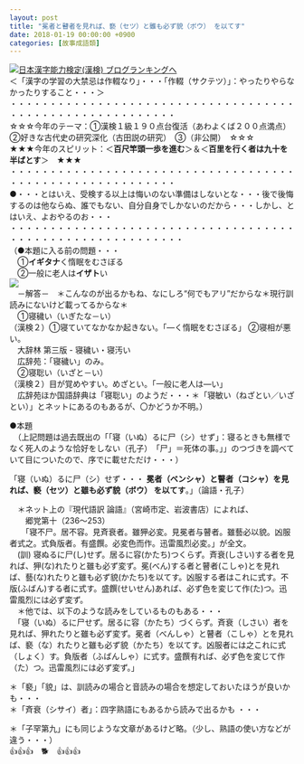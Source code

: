 ```yaml
---
layout: post
title: "冕者と瞽者を見れば、褻（セツ）と雖も必ず貌（ボウ） を以てす"
date: 2018-01-19 00:00:00 +0900
categories: [故事成語類]
---
```


[![](/syuusyuu9701/assets/images/冕者と瞽者を見れば、褻（セツ）と雖も必ず貌（ボウ）-を以てす-br_c_3028_1.gif)](http://blog.with2.net/link.php?1659096:3028 "日本漢字能力検定(漢検) ブログランキングへ")[日本漢字能力検定(漢検) ブログランキングへ](http://blog.with2.net/link.php?1659096:3028)  
＜「漢字の学習の大禁忌は作輟なり」・・・「作輟（サクテツ）」：やったりやらなかったりすること・・・＞  
・・・・・・・・・・・・・・・・・・・・・・・・・・・・・・・・・・・・・・・・・・・・・・・・・・・・・・・・・  
☆☆☆今年のテーマ：①漢検１級１９０点台復活（あわよくば２００点満点）　②好きな古代史の研究深化（古田説の研究）　③（非公開）　☆☆☆  
★★★今年のスピリット：＜**百尺竿頭一歩を進む**＞＆＜**百里を行く者は九十を半ばとす**＞　★★★  
・・・・・・・・・・・・・・・・・・・・・・・・・・・・・・・・・・・・・・・・・・・・・・・・・・・・・・・・・  
●・・・とはいえ、受検する以上は悔いのない準備はしないとな・・・後で後悔するのは他ならぬ、誰でもない、自分自身でしかないのだから・・・しかし、とはいえ、よおやるのお・・・  
・・・・・・・・・・・・・・・・・・・・・・・・・・・・・・・・・・・・・・・・・・・・・・・・・・・・・・・・・・  
（●本題に入る前の問題・・・  
　①**イギタナ**く惰眠をむさぼる  
　②一般に老人は**イザト**い  
![](/syuusyuu9701/assets/images/冕者と瞽者を見れば、褻（セツ）と雖も必ず貌（ボウ）-を以てす-c83869f7210acb9e34c792cf04389020.png)  
　－解答－　＊こんなのが出るかもね、なにしろ“何でもアリ”だからな＊現行訓読みにないけど載ってるからな＊  
　①寝穢い（いぎたな－い）  
（漢検２）①寝ていてなかなか起きない。「―く惰眠をむさぼる」 ②寝相が悪い。  
　大辞林 第三版 - 寝穢い・寝汚い  
　広辞苑：「寝穢い」のみ。  
　②寝聡い（いざと－い）  
（漢検２）目が覚めやすい。めざとい。「一般に老人は―い」  
　広辞苑ほか国語辞典は「寝聡い」のようだ・・・＊「寝敏い（ねざとい／いざとい）」とネットにあるのもあるが、〇かどうか不明。）  
  
●本題  
　（上記問題は過去既出の「「寝（いぬ）るに尸（シ）せず」：寝るときも無様でなく死人のような恰好をしない（孔子）　「尸」＝死体の事。」」のつづきを調べていて目についたので、序でに載せただけ・・・）  
  
「寝（いぬ）るに尸（シ）せず・・・ **冕者（ベンシャ）と瞽者（コシャ）を見れば、褻（セツ）と雖も必ず貌（ボウ） を以てす**。」（論語・孔子）  
  
　＊ネット上の『現代語訳 論語』（宮崎市定、岩波書店）によれば、  
　　郷党第十（236～253）  
　　「寝不尸。居不容。見斉衰者。雖狎必変。見冕者与瞽者。雖藝必以貌。凶服者式之。式負版者。有盛饌。必変色而作。迅雷風烈必変。」が全文。  
　(訓) 寝ぬるに尸(し)せず。居るに容(かたち)つくらず。斉衰(しさい)する者を見れば、狎(な)れたりと雖も必ず変ず。冕(べん)する者と瞽者(こしゃ)とを見れば、藝(な)れたりと雖も必ず貌(かたち)を以てす。凶服する者はこれに式す。不版(ふばん)する者に式す。盛饌(せいせん)あれば、必ず色を変じて作(た)つ。迅雷風烈には必ず変ず。  
　＊他では、以下のような読みをしているものもある・・・  
　「寝（いぬ）るに尸せず。居るに容（かたち）づくらず。斉衰（しさい）者を見れば、狎れたりと雖も必ず変ず。冕者（べんしゃ）と瞽者（こしゃ）とを見れば、褻（な）れたりと雖も必ず貌（かたち）を以てす。凶服者には之これに式（しょく）す。負版者（ふばんしゃ）に式す。盛饌有れば、必ず色を変じて作（た）つ。迅雷風烈には必ず変ず。」  
  
  
＊「褻」「貌」は、訓読みの場合と音読みの場合を想定しておいたほうが良いかも・・・  
＊「斉衰（シサイ）者」：四字熟語にもあるから読みで出るかも ・・・  
  
＊「子罕第九」にも同じような文章があるけど略。（少し、熟語の使い方などが違う・・・）  
👍👍👍　🐕　👍👍👍